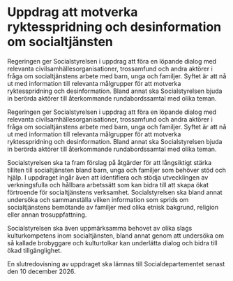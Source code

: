 # Uppdrag att motverka ryktesspridning och desinformation om socialtjänsten

Regeringen ger Socialstyrelsen i uppdrag att föra en löpande dialog med relevanta civilsamhällesorganisationer, trossamfund och andra aktörer i fråga om socialtjänstens arbete med barn, unga och familjer. Syftet är att nå ut med information till relevanta målgrupper för att motverka ryktesspridning och desinformation. Bland annat ska Socialstyrelsen bjuda in berörda aktörer till återkommande rundabordssamtal med olika teman.

Regeringen ger Socialstyrelsen i uppdrag att föra en löpande dialog med relevanta civilsamhällesorganisationer, trossamfund och andra aktörer i fråga om socialtjänstens arbete med barn, unga och familjer. Syftet är att nå ut med information till relevanta målgrupper för att motverka ryktesspridning och desinformation. Bland annat ska Socialstyrelsen bjuda in berörda aktörer till återkommande rundabordssamtal med olika teman.

Socialstyrelsen ska ta fram förslag på åtgärder för att långsiktigt stärka tilliten till socialtjänsten bland barn, unga och familjer som behöver stöd och hjälp. I uppdraget ingår även att identifiera och stödja utvecklingen av verkningsfulla och hållbara arbetssätt som kan bidra till att skapa ökat förtroende för socialtjänstens verksamhet. Socialstyrelsen ska bland annat undersöka och sammanställa vilken information som sprids om socialtjänstens bemötande av familjer med olika etnisk bakgrund, religion eller annan trosuppfattning.

Socialstyrelsen ska även uppmärksamma behovet av olika slags kulturkompetens inom socialtjänsten, bland annat genom att undersöka om så kallade brobyggare och kulturtolkar kan underlätta dialog och bidra till ökad tillgänglighet.

En slutredovisning av uppdraget ska lämnas till Socialdepartementet senast den 10 december 2026.
